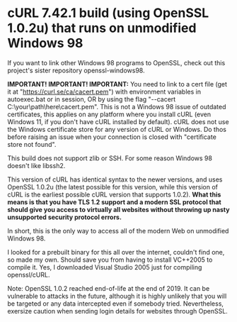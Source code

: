 # cURL 7.42.1 build (using OpenSSL 1.0.2u) that runs on unmodified Windows 98

If you want to link other Windows 98 programs to OpenSSL, check out this project's sister repository openssl-windows98.

**IMPORTANT! IMPORTANT! IMPORTANT:** You need to link to a cert file (get it at "https://curl.se/ca/cacert.pem") with environment variables in autoexec.bat or in session, OR by using the flag "--cacert C:\your\path\here\cacert.pem".
This is not a Windows 98 issue of outdated certificates, this applies on any platform where you install cURL (even Windows 11, if you don't have cURL installed by default). cURL does not use the Windows certificate store
for any version of cURL or Windows. Do thos before raising an issue when your connection is closed with "certificate store not found".

This build does not support zlib or SSH. For some reason Windows 98 doesn't like libssh2.

This version of cURL has identical syntax to the newer versions, and uses OpenSSL 1.0.2u (the latest possible for this version, while this version of cURL
is the earliest possible cURL version that supports 1.0.2). **What this means is that you have TLS 1.2 support and a modern SSL protocol that should give
you access to virtually all websites without throwing up nasty unsupported security protocol errors.**

In short, this is the only way to access all of the modern Web on unmodified Windows 98.

I looked for a prebuilt binary for this all over the internet, couldn't find one, so made my own. Should save you from having to install VC++2005 to compile it. Yes, I downloaded Visual Studio 2005 just for compiling openssl/cURL.

Note: OpenSSL 1.0.2 reached end-of-life at the end of 2019. It can be vulnerable to attacks in the future, although it is highly unlikely that you will be
targeted or any data intercepted even if somebody tried. Nevertheless, exersize caution when sending login details for websites through OpenSSL.
